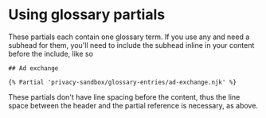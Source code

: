 # Using glossary partials

These partials each contain one glossary term. If you use any and need a subhead for them, you'll need to include the subhead inline in your content before the include, like so

    ## Ad exchange

    {% Partial 'privacy-sandbox/glossary-entries/ad-exchange.njk' %}
    
These partials don't have line spacing before the content, thus the line space between the header and the partial reference is necessary, as above.
